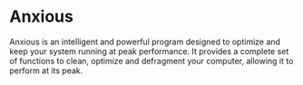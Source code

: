# Anxious
Anxious is an intelligent and powerful program designed to optimize and keep your system running at peak performance. It provides a complete set of functions to clean, optimize and defragment your computer, allowing it to perform at its peak.
